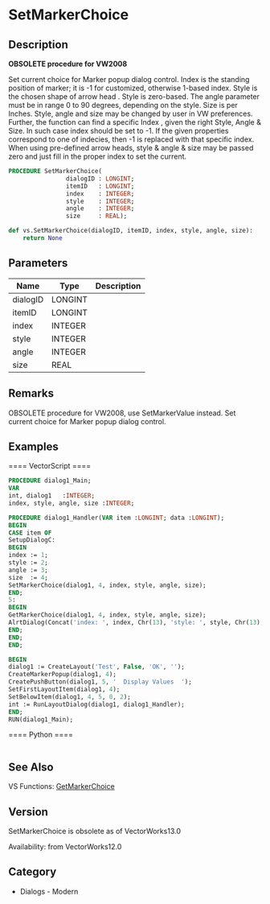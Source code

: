 # SetMarkerChoice

## Description
<b>OBSOLETE procedure for VW2008</b>

Set current choice for Marker popup dialog control.  Index  is the standing position of marker; it is -1 for customized, otherwise 1-based index.
Style is the chosen shape of arrow head . Style is zero-based. The angle parameter must be in range 0 to 90 degrees, depending on the style. Size is per Inches.  Style, angle and size may be changed by user in VW preferences.
Further, the function can find a specific Index , given the right Style, Angle &amp; Size. In such case index should be set to -1. If the given properties correspond to one of indecies, then -1 is replaced with that specific index.
When using pre-defined arrow heads, style &amp; angle &amp; size may be passed zero and just fill in the proper index to set the current.

```pascal
PROCEDURE SetMarkerChoice(
				dialogID : LONGINT;
				itemID   : LONGINT;
				index    : INTEGER;
				style    : INTEGER;
				angle    : INTEGER;
				size     : REAL);
```

```python
def vs.SetMarkerChoice(dialogID, itemID, index, style, angle, size):
    return None
```

## Parameters
|Name|Type|Description|
|---|---|---|
|dialogID|LONGINT|   |
|itemID|LONGINT|   |
|index|INTEGER|   |
|style|INTEGER|   |
|angle|INTEGER|   |
|size|REAL|   |

## Remarks
OBSOLETE procedure for VW2008, use SetMarkerValue instead.
Set current choice for Marker popup dialog control.

## Examples
==== VectorScript ====
```pascal
PROCEDURE dialog1_Main;
VAR
int, dialog1   :INTEGER;
index, style, angle, size :INTEGER;

PROCEDURE dialog1_Handler(VAR item :LONGINT; data :LONGINT);
BEGIN
CASE item OF
SetupDialogC:
BEGIN
index := 1;
style := 2;
angle := 3;
size  := 4;
SetMarkerChoice(dialog1, 4, index, style, angle, size);
END;
5: 
BEGIN
GetMarkerChoice(dialog1, 4, index, style, angle, size);
AlrtDialog(Concat('index: ', index, Chr(13), 'style: ', style, Chr(13), 'angle: ', angle, Chr(13), 'size: ', size));
END;
END;
END;

BEGIN
dialog1 := CreateLayout('Test', False, 'OK', '');
CreateMarkerPopup(dialog1, 4);
CreatePushButton(dialog1, 5, '  Display Values  ');
SetFirstLayoutItem(dialog1, 4);
SetBelowItem(dialog1, 4, 5, 0, 2);
int := RunLayoutDialog(dialog1, dialog1_Handler);
END;
RUN(dialog1_Main);
```
==== Python ====
```python

```

## See Also
VS Functions:
[GetMarkerChoice](GetMarkerChoice.md)

## Version
SetMarkerChoice is obsolete as of VectorWorks13.0<P>


Availability: from VectorWorks12.0

## Category
* Dialogs - Modern

